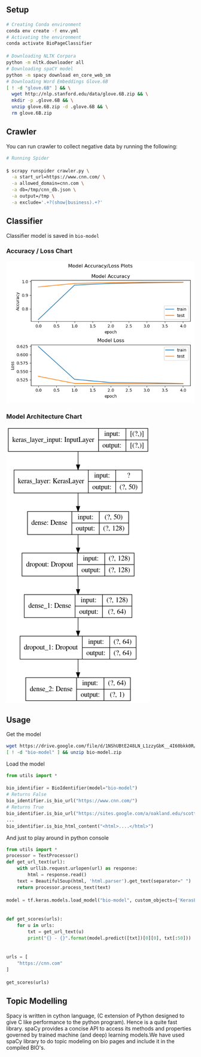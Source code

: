 ## Setup
```bash
# Creating Conda environment
conda env create -f env.yml
# Activating the environment
conda activate BioPageClassifier

# Downloading NLTK Corpora
python -m nltk.downloader all
# Downloading spaCY model
python -m spacy download en_core_web_sm
# Downloading Word Embeddings Glove.6B
[ ! -d "glove.6B" ] && \
  wget http://nlp.stanford.edu/data/glove.6B.zip && \
  mkdir -p .glove.6B && \
  unzip glove.6B.zip -d .glove.6B && \
  rm glove.6B.zip
```

## Crawler
You can run crawler to collect negative data by running the following:
```bash
# Running Spider

$ scrapy runspider crawler.py \
  -a start_url=https://www.cnn.com/ \
  -a allowed_domain=cnn.com \
  -a db=/tmp/cnn_db.json \
  -a output=/tmp \
  -a exclude='.+?(show|business).+?'
```

## Classifier
Classifier model is saved in `bio-model`
### Accuracy / Loss Chart
![Accuracy Loss Chart](bio-model-history-plot.png)
### Model Architecture Chart
![Architecture](bio-model-arch-plot.png)

## Usage
Get the model
```bash
wget https://drive.google.com/file/d/1NShUBtE248LN_L1zzyGbK__4I60bkk0R/view?usp=sharing
[ ! -d "bio-model" ] && unzip bio-model.zip 
```

Load the model
```python
from utils import *

bio_identifier = BioIdentifier(model="bio-model")
# Returns False
bio_identifier.is_bio_url("https://www.cnn.com/")
# Returns True
bio_identifier.is_bio_url("https://sites.google.com/a/oakland.edu/scottcrabill/Home")
...
bio_identifier.is_bio_html_content("<html>....</html>")
```

And just to play around in python console
```python
from utils import *
processor = TextProcessor()
def get_url_text(url):
    with urllib.request.urlopen(url) as response:
        html = response.read()
    text = BeautifulSoup(html, 'html.parser').get_text(separator=" ")
    return processor.process_text(text)

model = tf.keras.models.load_model("bio-model", custom_objects={'KerasLayer': hub.KerasLayer})


def get_scores(urls):
	for u in urls:
		txt = get_url_text(u)
		print("{} - {}".format(model.predict([txt])[0][0], txt[:50]))


urls = [
    "https://cnn.com"
]

get_scores(urls)
```



## Topic Modelling

Spacy is written in cython language, (C extension of Python designed to give C like performance to the python program). Hence is a quite fast library. spaCy provides a concise API to access its methods and properties governed by trained machine (and deep) learning models.We have used spaCy library to do topic modeling on bio pages and include it in the compiled BIO's.


